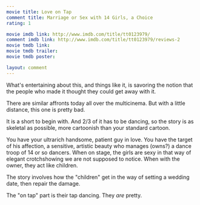 ```yaml
---
movie title: Love on Tap
comment title: Marriage or Sex with 14 Girls, a Choice
rating: 1

movie imdb link: http://www.imdb.com/title/tt0123979/
comment imdb link: http://www.imdb.com/title/tt0123979/reviews-2
movie tmdb link: 
movie tmdb trailer: 
movie tmdb poster: 

layout: comment
---
```


What's entertaining about this, and things like it, is savoring the notion that the people who made it thought they could get away with it.

There are similar affronts today all over the multicinema. But with a little distance, this one is pretty bad.

It is a short to begin with. And 2/3 of it has to be dancing, so the story is as skeletal as possible, more cartoonish than your standard cartoon.

You have your ultrarich handsome, patient guy in love. You have the target of his affection, a sensitive, artistic beauty who manages (owns?) a dance troop of 14 or so dancers. When on stage, the girls are sexy in that way of elegant crotchshowing we are not supposed to notice. When with the owner, they act like children.

The story involves how the "children" get in the way of setting a wedding date, then repair the damage.

The "on tap" part is their tap dancing. They *are* pretty.